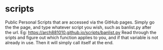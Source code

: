 # scripts
Public Personal Scripts that are accessed via the GitHub pages.
Simply go the the page, and type whatever script you wish, such as banlist.py after the url. Eg: https://arch881010.github.io/scripts/banlist.py
Read through the sripts and figure out which function applies to you, and if that variable is not already in use.
Then it will simply call itself at the end.
